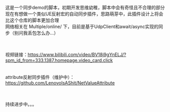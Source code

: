 这是一个同步demo的脚本，初期开发思维幼稚，脚本中会有奇怪且不合理的部分</br>
现在有想做一个类似UE反射宏的自动同步插件，思路萌芽中，此插件设计上将会比这个仓库的脚本更加合理</br>
网络相关在 Multiple/online/ 下，目前是基于UdpClient和await/async实现的同步（别问我丢包怎么办...）</br></br></br>

视频链接：https://www.bilibili.com/video/BV18j9gYnELJ/?spm_id_from=333.1387.homepage.video_card.click</br></br></br>
attribute反射同步插件（维护中）：https://github.com/LenovoIsAShit/NetValueAttribute</br></br></br>

持续进步中。。。


